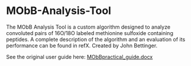 # MObB-Analysis-Tool
The MObB Analysis Tool is a custom algorithm designed to analyze convoluted pairs of 16O/18O labeled methionine sulfoxide containing peptides. A complete description of the algorithm and an evaluation of its performance can be found in refX. Created by John Bettinger.

See the original user guide here: [MObBpractical_guide.docx](MObBpractical_guide.docx)
